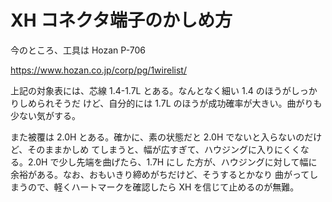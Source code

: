 # XH コネクタ端子のかしめ方

今のところ、工具は Hozan P-706

https://www.hozan.co.jp/corp/pg/1wirelist/

上記の対象表には、芯線 1.4-1.7L とある。なんとなく細い 1.4 のほうがしっかりしめられそうだ
けど、自分的には 1.7L のほうが成功確率が大きい。曲がりも少ない気がする。

また被覆は 2.0H とある。確かに、素の状態だと 2.0H でないと入らないのだけど、そのままかしめ
てしまうと、幅が広すぎて、ハウジングに入りにくくなる。2.0H で少し先端を曲げたら、1.7H にし
た方が、ハウジングに対して幅に余裕がある。なお、おもいきり締めがちだけど、そうするとかなり
曲がってしまうので、軽くハートマークを確認したら XH を信じて止めるのが無難。
